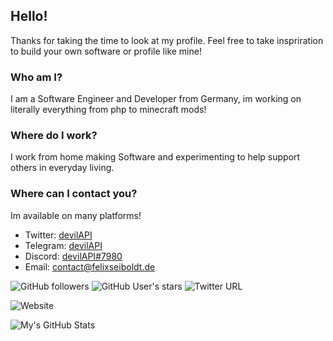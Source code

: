 [1]: https://twitter.com/devilAPI
[2]: https://t.me/devilAPI
[3]: https://discord.com/
[4]: mailto:cryptofyre@protonmail.com

## Hello!
Thanks for taking the time to look at my profile. Feel free to take inspriration to build your own software or profile like mine!
### Who am I?
I am a Software Engineer and Developer from Germany, im working on literally everything from php to minecraft mods!
### Where do I work?
I work from home making Software and experimenting to help support others in everyday living.
### Where can I contact you?
Im available on many platforms!
+ Twitter: [devilAPI][1]
+ Telegram: [devilAPI][2]
+ Discord: [devilAPI#7980][3]
+ Email: [contact@felixseiboldt.de][4]

![GitHub followers](https://img.shields.io/github/followers/devilAPI?label=Follow&style=social)
![GitHub User's stars](https://img.shields.io/github/stars/devilAPI?style=social)
![Twitter URL](https://img.shields.io/twitter/url?style=social&url=https%3A%2F%2Ftwitter.com%2FdevilAPI)

![Website](https://img.shields.io/website?down_color=red&down_message=offline&up_color=green&up_message=online&url=http%3A%2F%2Fdevilapi.de)

![My's GitHub Stats](https://github-readme-stats.vercel.app/api?username=devilAPI&show_icons=true&theme=radical)

